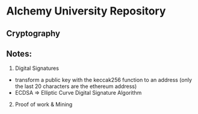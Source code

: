 # Alchemy University Repository

## Cryptography

## Notes:


1. Digital Signatures

- transform a public key with the keccak256 function to an address (only the last 20 characters are the ethereum address)
- ECDSA => Elliptic Curve Digital Signature Algorithm

2. Proof of work & Mining

